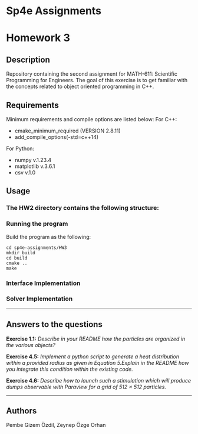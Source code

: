 # Sp4e Assignments

# Homework 3

## Description
Repository containing the second assignment for MATH-611: Scientific Programming for Engineers. The goal of this exercise is to get familiar with the concepts related to object oriented programming in C++.

## Requirements
Minimum requirements and compile options are listed below:
For C++:
- cmake_minimum_required (VERSION 2.8.11)
- add_compile_options(-std=c++14)

For Python:
- numpy v.1.23.4
- matplotlib v.3.6.1
- csv v.1.0

## Usage
### The HW2 directory contains the following structure:


### Running the program
Build the program as the following: 
```
cd sp4e-assignments/HW3
mkdir build
cd build 
cmake ..
make
```
### Interface Implementation


### Solver Implementation


------
## Answers to the questions

**Exercise 1.1:** 
_Describe in your README how the particles are organized in the various objects?_



**Exercise 4.5:** 
_Implement a python script to generate a heat distribution within a provided radius as given in Equation
5.Explain in the README how you integrate this condition within the existing code._



**Exercise 4.6:** 
_Describe how to launch such a stimulation which will produce dumps observable with Paraview for a
grid of 512 × 512 particles._

----

## Authors
Pembe Gizem Özdil, Zeynep Özge Orhan

